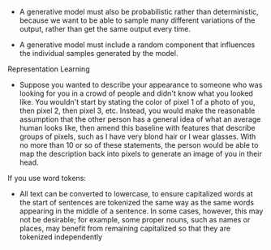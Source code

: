 - A generative model must also be probabilistic rather than deterministic, because we want to be able to sample many different variations of the output, rather than get the same output every time.

- A generative model must include a random component that influences the individual samples generated by the model.

Representation Learning
- Suppose you wanted to describe your appearance to someone who was looking for you in a crowd of people and didn't know what you looked like. You wouldn't start by stating the color of pixel 1 of a photo of you, then pixel 2, then pixel 3, etc. Instead, you would make the reasonable assumption that the other person has a general idea of what an average human looks like, then amend this baseline with features that describe groups of pixels, such as I have very blond hair or I wear glasses. With no more than 10 or so of these statements, the person would be able to map the description back into pixels to generate an image of you in their head.

If you use word tokens:
- All text can be converted to lowercase, to ensure capitalized words at the start of sentences are tokenized the same way as the same words appearing in the middle of a sentence. In some cases, however, this may not be desirable; for example, some proper nouns, such as names or places, may benefit from remaining capitalized so that they are tokenized independently
